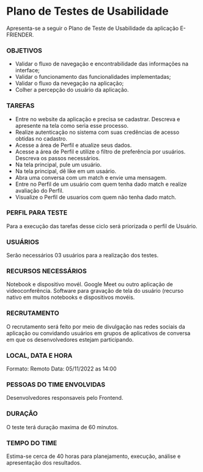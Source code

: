 # Plano de Testes de Usabilidade

Apresenta-se a seguir o Plano de Teste de Usabilidade da aplicação E-FRIENDER.

### OBJETIVOS

- Validar o fluxo de navegação e encontrabilidade das informações na interface;
- Validar o funcionamento das funcionalidades implementadas;
- Validar o fluxo da nevegação na aplicação;
- Colher a percepção do usuário da aplicação.

### TAREFAS

- Entre no website da aplicação e precisa se cadastrar. Descreva e apresente na tela como seria esse processo. 
- Realize autenticação no sistema com suas credências de acesso obtidas no cadastro. 
- Acesse a área de Perfil e atualize seus dados.
- Acesse a área de Perfil e utilize o filtro de preferência por usuários. Descreva os passos necessários. 
- Na tela principal, pule um usuário. 
- Na tela principal, dê like em um usaário. 
- Abra uma conversa com um match e envie uma mensagem. 
- Entre no Perfil de um usuário com quem tenha dado match e realize avaliação do Perfil.
- Visualize o Perfil de usuarios com quem não tenha dado match.

### PERFIL PARA TESTE

Para a execução das tarefas desse ciclo será priorizada o perfil de Usuário.

### USUÁRIOS

Serão necessários 03 usuários para a realização dos testes.

### RECURSOS NECESSÁRIOS

Notebook e dispositivo movél. Google Meet ou outro aplicação de videoconferência. Software para gravação de tela do usuário (recurso nativo em muitos notebooks e dispositivos movéis.

### RECRUTAMENTO 

O recrutamento será feito por meio de divulgação nas redes sociais da aplicação ou convidando usuários em grupos de aplicativos de conversa em que os desenvolvedores estejam participando.

### LOCAL, DATA E HORA

Formato: Remoto
Data: 05/11/2022 as 14:00

### PESSOAS DO TIME ENVOLVIDAS

Desenvolvedores responsaveis pelo Frontend.

### DURAÇÃO

O teste terá duração maxima de 60 minutos.

### TEMPO DO TIME

Estima-se cerca de 40 horas para planejamento, execução, análise e apresentação dos resultados.



